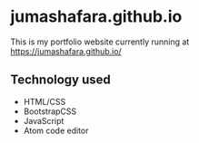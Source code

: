 # jumashafara.github.io 
This is my portfolio website currently running at https://jumashafara.github.io/

## Technology used
* HTML/CSS
* BootstrapCSS
* JavaScript
* Atom code editor
